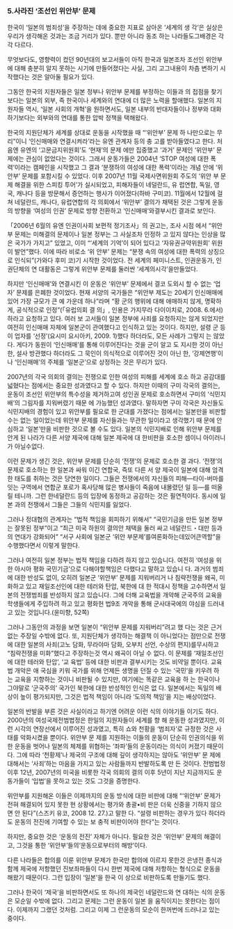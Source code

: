 ### 5.사라진 ‘조선인 위안부’ 문제

한국이 ‘일본의 범죄성’을 주장하는 데에 중요한 지표로 삼아온 ‘세계의 생 각’은 실상은 우리가 생각해온 것과는 조금 거리가 있다. 뿐만 아니라 동조 하는 나라들도그배경은 각각 다르다.

무엇보다도, 영향력이 컸던 90년대의 보고서들이 아직 한국과 일본조차 조선인 위안부에 대해 충분히 알지 못하는 시기에 만들어졌다는 사실, 그리 고그내용이 차츰 변하기 시작했다는 것은 알아둘 필요가 있다.

그동안 한국의 지원자들은 일본 정부나 위안부 문제를 부정하는 이들과 의 접점을 찾기보다는 일본의 외부, 즉 한국이나 세계와의 연대에 더 많은 노력을 할애했다. 일본의 지원자들 역시, ‘일본 사회의 개혁’을 원하면서도, 일본 내부의 반대자들이나 정부와 대화하기보다는 외부와의 연대를 통한 압박 정책을 택해왔다.

한국의 지원단체가 세계를 상대로 운동을 시작했을 때 “‘위안부’ 문제 하 나만으로는 무리”이니 ‘인신매매와 연결시켜라’라는 유엔 관계자 등의 충 고를 받아들였다고 한다. 처음엔 유엔의 ‘고문금지위원회’도 ‘현재’의 문제 에만 집중했고 ‘과거’ 문제인 ‘위안부’ 문제에는 관심이 없었다는 것이다. 그래서 운동가들은 2004년 ‘STOP 여성에 대한 폭력’이라는 캠페인을 시작했고 그 결과 ‘분쟁하의 여성에 대한 폭력’이라는 개념 안에 ‘위안부’ 문제를 포함시킬 수 있었다. 이후 2007년 11월 국제사면위원회 주도의 ‘위안 부 문제 해결을 위한 스피킹 투어’가 실시되었고, 피해자들이 네덜란드, 유 럽연합, 독일, 영국, 캐나다 등을 방문해서 증언하는 행사가 이어졌다(하바 구미코). 11월에서 12월에 걸쳐 네덜란드, 캐나다, 유럽연합의 각 의회에서 ‘위안부’ 결의가 채택된 것은 그렇게 운동의 방향을 ‘여성의 인권’ 문제로 방향 전환하고 ‘인신매매’와결부시킨 결과로 보인다.

「2006년 6월의 유엔 인권이사회 보편적 정기조사」의 권고는, 조사 시점 에서 “위안부 문제는 미해결의 문제이나 일본 정부는 그 사실조차 인정하 고 있지 않다는 인상을 많은 국가가 가지고” 있었고, 이미 “‘세계의 기억’이 되어 있다고 ‘자유권규약위원회’ 위원이 발언”했다. 이에 따라 비로소 ‘위 안부’ 문제는 “분쟁 속의 여성에 대한 폭력의 상징으로 인식되”(가와다 후미 코)기 시작한 것이었다. 전 세계의 페미니스트, 인권운동가, 인권단체의 연 대활동은 그렇게 위안부 문제를 둘러싼 ‘세계의시각’을만들었다.

하지만 ‘인신매매’와 연결시킨 이 운동은 ‘위안부’ 문제에서 결코 도외시 할 수 없는 ‘업자’ 문제를 은폐한 것이었다. 현재 서양의 국가들은 “위안부 제도는 20세기 인신매매에 있어 가장 규모가 큰 예 가운데 하나”라며 “황 군의 행위에 대해 애매하지 않게, 명확하게, 공식적으로 인정”(「유럽의회 결 의」, 인용은 가지무라 다이이치로, 2008. 6.에서)하라고 요청하고 있다. 여러 보 고서들이 일본 정부에 사죄를 요청하지는 않게 되었지만 여전히 인신매매 자체에 일본군이 관여했다고 인식하고 있는 것이다. 하지만, 설령 군 등이 업자를 ‘선정’(요시미 요시아키, 2009. 1)했다 하더라도, 모든 사례가 그렇지 는 않았다. 게다가 동원이 ‘인신매매’를 통해 이루어진다는 것을 군이 알고 도 지시한 것이 아닌 한, 설사 방관했다 하더라도 그 묵인이 의식적으로 이루어진 것이 아닌 한, ‘강제연행’이나 ‘인신매매’의 주체를 ‘일본군’으로 상정하는 것은 무리가 있다.

2007년의 각국 의회의 결의는 전쟁으로 인한 여성의 피해를 세계에 호소 하고 공감대를 넓혔다는 점에서는 중요한 성과였다고 할 수 있다. 하지만 이때의 구미 각국의 결의는, 운동이 조선인 위안부의 특수성을 제거하고여 성인권 문제로 호소하면서 구미의 ‘식민지배’의 그림자를 지워버렸기 때문 에 가능했던 성과였다. 말하자면 구미 각국은 자신들도 식민지배의 경험이 있고 위안부를 필요로 한 군대를 가졌다는 점에서는 일본만을 비판할 수는 없는 일이었는데 위안부 문제를 자신들과는 무관한 일이라고 생각했기 때 문에 안심하고 ‘일본’만을 비판한 것으로 볼 수도 있다. 일본의 식민지배로 인해 위안부 문제를 안게 된 나라가 다른 서양 제국에 대해 일본 제국에 대 한비판을 호소한 셈이니 아이러니가 아닐수없다.

이런 문제가 생긴 것은, 위안부 문제를 단순히 ‘전쟁’의 문제로 호소한 결 과다. ‘전쟁’의 문제로 호소하는 한 일본과 싸워 이긴 연합국, 즉또 다른 서 양 제국이 일본에 대해 엄격한 태도를 취하는 것은 당연한 일이다. 그들은 전쟁에서의 자신들의 피해—타이-버마를 잇는 구역에서 연합군 포로가 혹사당해 많은 병사들이 죽음에 내몰렸던 일 등—를 떠올릴 테니까. 그런 한네덜란드 등의 입장에 동정하고 공감하는 것은 필연적이다. 동시에 일본 과의 전쟁에서 그들은 그들의 식민지를 잃었다.

그러나 정대협의 관계자는 “법적 책임을 회피하기 위해서” “국민기금을 만든 일본 정부는 잘못된 정부”이고 “최근 미국 하원의 결의안 채택을 둘러 싸고 네덜란드・대만 등과의 연대가 강화되어” “서구 사회에 일본군 ‘위안 부문제’를여론화하는데있어큰역할”을 수행했다면서 이렇게 말한다.

그러나 여전히 일본 정부는 법적 책임을 다하려 하지 않고 있습니다. 여전히 ‘여성을 위한 아시아 평화 국민기금’으로 다해야할책임은 다했다고 말하고 있습니 다. 과거의 범죄에 대한 반성도 없이, 오히려 일본군 ‘위안부’ 문제를 지워버리거 나 침략전쟁을 왜곡, 미화하고 있고 재일조선인에 대한 테러와 탄압, 북한에 대 한 적대시 정책을 고수하면서 일본의 전쟁범죄를 반성하지 않고 있습니다. 그에 더해 교육법을 개악해 군국주의 교육을 학생들에게 주입하려 하고 있고 평화헌 법9조 개악을 통해 군사대국에의 야심을 드러내고 있는 것입니다.(윤미향, 52쪽)

그러나 그동안의 과정을 보면 일본이 “위안부 문제를 지워버리”려고 했 다는 것은 근거 없는 주장일 수밖에 없다. 또, 지원단체가 생각하는 해결책 이 아니었다는 점만으로 전쟁에 대한 일본의 사죄(고노 담화, 무라야마 담화, 오부치 선언, 수상의 편지)를무시하고 “침략전쟁을 미화”했다고 주장하는것 역시 왜곡이 아닐 수 없다. 이 문제를 ‘재일조선인에 대한 테러와 탄압’, ‘교 육법’ 등에 대한 비판과 결부시키는 것도 비약일 뿐이다. 교육법 개악은 애 국심을 키워 국가를 위해 언제든 생명을 던질 수 있는 ‘국민’을 키우려 하 는 교육을 지향하는 것이니 비판될 수 있지만, 여기에는 똑같은 교육을 하 는 한국이나 그야말로 ‘군국주의’ 국가인 북한에 대한 반성적인 인식은 없 다. 일본에서는 독일의 배상이 높이 평가되지만, 그것은 법적 책임이 아니라 ‘도의적 책임’을 지는 배상이었다.

일본의 반발을 부른 것은 사실이라고 하기엔 어려운 이런 식의 이야기들 이기도 하다. 2000년의 여성국제전범법정은 한일의 지원자들이 세계를 향 해 운동한 성과였지만, 이런 시각의 연장선에서 이루어진 성과였고, 특히 쇼와 천황을 ‘범죄자’로 규정한 것은 사태를 악화시켰을 뿐이다. 위안부 문 제를 지원하는 이들의 운동이 단순히 인권의식을 위한 운동을 벗어나 일본의 체제를 위협하는 ‘좌파’들의 운동이라는 의식이 커졌기 때문이다. 그에 따라 ‘천황제’나 제국의 구조에 대해 깊이 생각하지는 않아도 ‘위안부’ 문 제에 대해서는 ‘사죄’하는 마음을 가지고 있는 사람들까지 반발하도록 만 든 것이다. 전범법정 이후 12년, 2007년의 미국을 비롯한 각국 의회의 결의 이후 5년이 지난 지금까지도 운동가들이 ‘입법’을 못하고 있는 것도 그것을 증명한다.

위안부를 지원해온 이들은 이제까지의 운동 방식에 대한 비판에 대해 “‘위안부’ 문제가 전혀 해결되어 있지 못한 현 상황에서는 평가와 총괄•비 판은 더욱 신중을 기하지 않으면 안 된다”(스즈키 유코, 2008 12. 27.)고 말한 다. “설령 비판하는 경우가 있다 하더라도 운동의 전진에 기여할 수 있는 보 충적 비판이어야 한다”는 것이다.

하지만, 중요한 것은 ‘운동의 전진’ 자체가 아니다. 필요한 것은 ‘위안부’ 문제의 해결이고, 그것을 통한 ‘위안부’들의‘운동으로부터의 해방’이다.

다른 나라들은 합의를 이룬 위안부 문제가 한국만 합의에 이르지 못한것 은냉전 종식과 함께 제국에 저항했던 진보좌파들이 다시 한번 제국에 대해 저항하는 형식으로 운동을 해왔기 때문이다. 그런 입장이 ‘일본’을 한국 이 상으로 비판하도록 만들기도 했다.

그러나 한국이 ‘제국’을 비판하면서도 또 하나의 제국인 네덜란드와 연 대하는 식의 운동은 모순일 수밖에 없다. 그리고 문제는 그런 운동이 일본 을 움직이지는 못한다는 점이다. 이제까지 그랬던 것처럼. 그리고 이제 그 런운동의 모순이 한꺼번에 드러나고 있는 중이다.